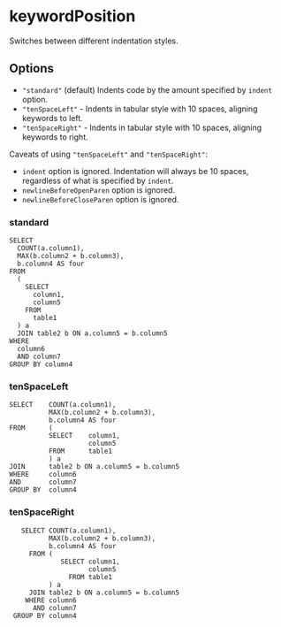 # keywordPosition

Switches between different indentation styles.

## Options

- `"standard"` (default) Indents code by the amount specified by `indent` option.
- `"tenSpaceLeft"` - Indents in tabular style with 10 spaces, aligning keywords to left.
- `"tenSpaceRight"` - Indents in tabular style with 10 spaces, aligning keywords to right.

Caveats of using `"tenSpaceLeft"` and `"tenSpaceRight"`:

- `indent` option is ignored. Indentation will always be 10 spaces, regardless of what is specified by `indent`.
- `newlineBeforeOpenParen` option is ignored.
- `newlineBeforeCloseParen` option is ignored.

### standard

```
SELECT
  COUNT(a.column1),
  MAX(b.column2 + b.column3),
  b.column4 AS four
FROM
  (
    SELECT
      column1,
      column5
    FROM
      table1
  ) a
  JOIN table2 b ON a.column5 = b.column5
WHERE
  column6
  AND column7
GROUP BY column4
```

### tenSpaceLeft

```
SELECT    COUNT(a.column1),
          MAX(b.column2 + b.column3),
          b.column4 AS four
FROM      (
          SELECT    column1,
                    column5
          FROM      table1
          ) a
JOIN      table2 b ON a.column5 = b.column5
WHERE     column6
AND       column7
GROUP BY  column4
```

### tenSpaceRight

```
   SELECT COUNT(a.column1),
          MAX(b.column2 + b.column3),
          b.column4 AS four
     FROM (
             SELECT column1,
                    column5
               FROM table1
          ) a
     JOIN table2 b ON a.column5 = b.column5
    WHERE column6
      AND column7
 GROUP BY column4
```
